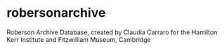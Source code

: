 # robersonarchive
 Roberson Archive Database, created by Claudia Carraro for the Hamilton Kerr Institute and Fitzwilliam Museum, Cambridge
